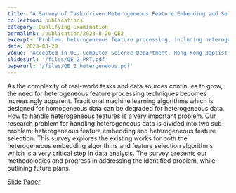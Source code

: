 ```yaml
---
title: "A Survey of Task-driven Heterogeneous Feature Embedding and Selection"
collection: publications
category: Qualifying Examination
permalink: /publication/2023-8-20-QE2
excerpt: 'Problem: heterogeneous feature processing, including heterogeneous feature embedding and heterogeneous feature selection.'
date: 2023-08-20
venue: 'Accepted in QE, Computer Science Department, Hong Kong Baptist University'
slidesurl: '/files/QE_2_PPT.pdf'
paperurl: '/files/QE_2_hetergeneous.pdf'
---
```


As the complexity of real-world tasks and data sources continues to grow, the need for heterogeneous feature processing techniques becomes increasingly apparent. Traditional machine learning algorithms which is designed for homogeneous data can be degraded for heterogeneous data. How to handle heterogeneous features is a very important problem. Our research problem for handling heterogeneous data is divided into two sub-problem: heterogeneous feature embedding and heterogeneous feature selection. This survey explores the existing works for both the heterogeneous embedding algorithms and feature selection algorithms which is a very critical step in data analysis. The survey presents our methodologies and progress in addressing the identified problem, while outlining future plans.

[Slide](/files/QE_2_PPT.pdf)
[Paper](/files/QE_2_hetergeneous.pdf)